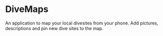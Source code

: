 # DiveMaps
An application to map your local divesites from your phone. Add pictures, descriptions and pin new dive sites to the map.
